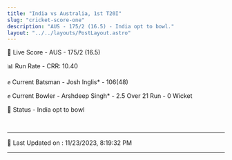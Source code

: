 ```yaml
---
title: "India vs Australia, 1st T20I"
slug: "cricket-score-one"
description: "AUS - 175/2 (16.5) - India opt to bowl."
layout: "../../layouts/PostLayout.astro"
---
```


🔴 Live Score - AUS - 175/2 (16.5)  

📊 Run Rate - CRR: 10.40  

✊ Current Batsman - Josh Inglis* - 106(48)  

✊ Current Bowler - Arshdeep Singh* - 2.5 Over 21 Run - 0 Wicket  

📑 Status - India opt to bowl

<br />

***

📝 Last Updated on : 11/23/2023, 8:19:32 PM

***


